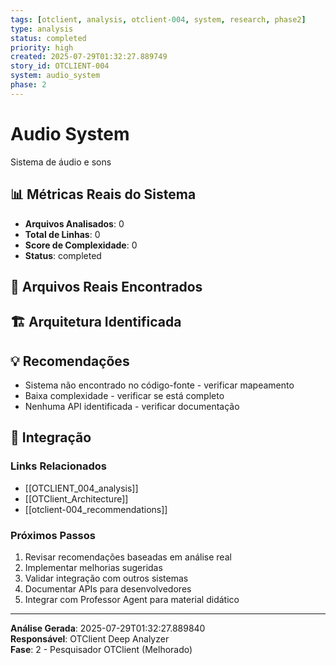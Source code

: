 ```yaml
---
tags: [otclient, analysis, otclient-004, system, research, phase2]
type: analysis
status: completed
priority: high
created: 2025-07-29T01:32:27.889749
story_id: OTCLIENT-004
system: audio_system
phase: 2
---
```


# Audio System

Sistema de áudio e sons

## 📊 Métricas Reais do Sistema

- **Arquivos Analisados**: 0
- **Total de Linhas**: 0
- **Score de Complexidade**: 0
- **Status**: completed

## 📁 Arquivos Reais Encontrados


## 🏗️ Arquitetura Identificada

## 💡 Recomendações
- Sistema não encontrado no código-fonte - verificar mapeamento
- Baixa complexidade - verificar se está completo
- Nenhuma API identificada - verificar documentação


## 🔗 Integração

### Links Relacionados
- [[OTCLIENT_004_analysis]]
- [[OTClient_Architecture]]
- [[otclient-004_recommendations]]

### Próximos Passos
1. Revisar recomendações baseadas em análise real
2. Implementar melhorias sugeridas
3. Validar integração com outros sistemas
4. Documentar APIs para desenvolvedores
5. Integrar com Professor Agent para material didático

---

**Análise Gerada**: 2025-07-29T01:32:27.889840  
**Responsável**: OTClient Deep Analyzer  
**Fase**: 2 - Pesquisador OTClient (Melhorado)
